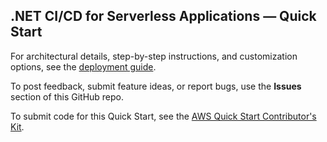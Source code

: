 ## .NET CI/CD for Serverless Applications — Quick Start

For architectural details, step-by-step instructions, and customization options, see the [deployment guide](https://fwd.aws/EvrJV?).

To post feedback, submit feature ideas, or report bugs, use the **Issues** section of this GitHub repo. 

To submit code for this Quick Start, see the [AWS Quick Start Contributor's Kit](https://aws-quickstart.github.io/).